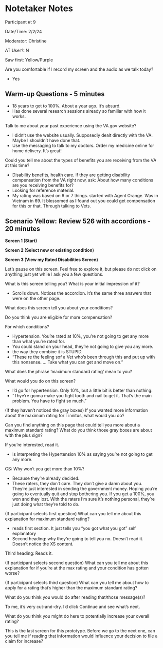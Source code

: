 # Notetaker Notes

Participant #: 9 

Date/Time: 2/2/24 

Moderator: Christine 

AT User?: N 

Saw first: Yellow/Purple 

Are you comfortable if I record my screen and the audio as we talk today? 
- Yes

## Warm-up Questions  - 5 minutes 

- 18 years to get to 100%. About a year ago. It’s absurd.  
- Has done several research sessions already so familiar with how it works. 

Talk to me about your past experience using the VA.gov website?  
- I didn’t use the website usually. Supposedly dealt directly with the VA. Maybe I shouldn’t have done that.  
- Use the messaging to talk to my doctors. Order my medicine online for home delivery. It’s great! 

Could you tell me about the types of benefits you are receiving from the VA at this time?  
- Disability benefits, health care. 
If they are getting disability compensation from the VA right now, ask: 
About how many conditions are you receiving benefits for? 
- Looking for reference material. 
- My rating was based on 6 or 7 things. started with Agent Orange. Was in Vietnam in 69. It blossomed as I found out you could get compensation for this or that. Through talking to Vets. 

## Scenario Yellow: Review 526 with accordions - 20 minutes 

**Screen 1 (Start)**

**Screen 2 (Select new or existing condition)**

**Screen 3 (View my Rated Disabilities Screen)**

Let’s pause on this screen. Feel free to explore it, but please do not click on anything just yet while I ask you a few questions. 

What is this screen telling you? What is your initial impression of it? 
- Scrolls down. Notices the accordion. It’s the same three answers that were on the other page. 

What does this screen tell you about your conditions?  

Do you think you are eligible for more compensation? 

For which conditions?  
- Hypertension. You’re rated at 10%, you’re not going to get any more than what you’re rated for. 
- You could stand on your head, they’re not going to give you any more.
- the way they combine it is STUPID. 
- “These re the feeling sof a Vet who’s been through this and put up with this nonsense. ... Take what you can get and move on.” 

What does the phrase ‘maximum standard rating’ mean to you? 

What would you do on this screen? 
- I’d go for hypertension. Only 10%, but a little bit is better than nothing. 
- “Thye’re gonna make you fight tooth and nail to get it. That’s the main problem. You have to fight so much.” 

(If they haven’t noticed the gray boxes) If you wanted more information about the maximum rating for Tinnitus, what would you do? 

Can you find anything on this page that could tell you more about a maximum standard rating? What do you think those gray boxes are about with the plus sign? 

If you’re interested, read it. 
- Is interpreting the Hypertension 10% as saying you’re not going to get any more.

CS: Why won’t you get more than 10%? 
- Because they’re already decided. 
- These raters, they don’t care. They don’t give a damn about you. They’re just interested in sending the government money. Hoping you’re going to eventually quit and stop bothering you. If you get a 100%, you won and they lost. With the raters I’m sure it’s nothing personal, they’re just doing what they’re told to do. 

(If participant selects first question) What can you tell me about this explanation for maximum standard rating? 
- reads first section. It just tells you “you got what you got” self explanatory 
- Second heading: why they’re going to tell you no. Doesn’t read it. Doesn’t notice the XS content. 

Third heading: Reads it.  

(If participant selects second question) What can you tell me about this explanation for if you’re at the max rating and your condition has gotten worse? 

 

(If participant selects third question) What can you tell me about how to apply for a rating that’s higher than the maximum standard rating? 

 

What do you think you would do after reading that/those message(s)? 

To me, it’s very cut-and-dry. I’d click Continue and see what’s next. 

What do you think you might do here to potentially increase your overall rating? 

 

This is the last screen for this prototype. Before we go to the next one, can you tell me if reading that information would influence your decision to file a claim for increase?  
